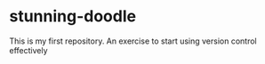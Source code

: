 # stunning-doodle
This is my first repository. An exercise to start using version control effectively
